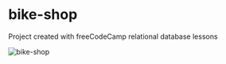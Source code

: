 # bike-shop
Project created with freeCodeCamp relational database lessons

![bike-shop](https://dbyvw4eroffpi.cloudfront.net/cms/sigma-sports-oakham-store-bikes.jpg)
